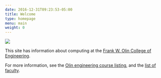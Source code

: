```yaml
---
date: 2016-12-31T09:23:53-05:00
title: Welcome
type: homepage
menu: main
weight: 0
---
```


![](https://upload.wikimedia.org/wikipedia/commons/f/f9/Road-under-construction.png)

This site has information about computing at the [Frank W. Olin College of Engineering](http://www.olin.edu/).

For more information, see the [Olin engineering course listing](http://www.olin.edu/course-listing/engineering/), and the
[list of faculty](http://www.olin.edu/faculty/).
